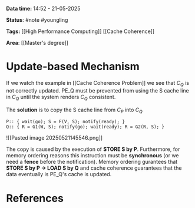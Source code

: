 **Data time:** 14:52 - 21-05-2025

**Status**: #note #youngling 

**Tags:** [[High Performance Computing]] [[Cache Coherence]]

**Area**: [[Master's degree]]
# Update-based Mechanism

If we watch the example in [[Cache Coherence Problem]] we see that $C_Q$ is not correctly updated. PE_Q must be prevented from using the S cache line in $C_Q$ until the system renders $C_Q$ consistent.

The **solution** is to copy the S cache line from $C_P$ into $C_Q$
```
P:: { wait(go); S = F(V, S); notify(ready); }
Q:: { R = G1(W, S); notify(go); wait(ready); R = G2(R, S); }
```

![[Pasted image 20250521145546.png]]

The copy is caused by the execution of **STORE S by P**. Furthermore, for memory ordering reasons this instruction must be **synchronous** (or we need a **fence** before the notification). Memory ordering gurantees that **STORE S by P -> LOAD S by Q** and cache coherence guarantees that the data eventually is PE_Q's cache is updated.

# References